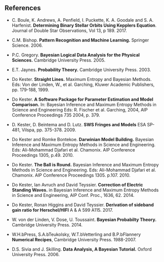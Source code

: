 
## References

<a name="boule"></a>  
+ C. Boule, K. Andrews, A. Penfield, I. Puckette, K. A. Goodale and 
S. A. Harfenist. **Determining Binary Stellar Orbits Using Kepplers Equation**.
Journal of Double Star Observations, Vol 13, p 189. 2017.<br>

<a name="bischop"></a>  
+ C.M. Bishop. **Pattern Recognition and Machine Learning.**
Springer Science. 2006.<br>

<a name="gregory"></a>  
+ P.C. Gregory. **Bayesian Logical Data Analysis for the Physical Sciences.**
Cambridge University Press. 2005.<br>

<a name="jaynes"></a>  
+ E.T. Jaynes. **Probability Theory.**
Cambridge University Press. 2003.<br>

<a name="kester1"></a>  
+ Do Kester. **Straight Lines.**
Maximum Entropy and Bayesian Methods. Eds: Von der Linden, W., et al.
Garching, Kluwer Academic Publishers, pp. 179-188, 1999.<br>

<a name="kester2"></a>  
+ Do Kester. **A Software Package for Parameter Estimation and Model Comparison.**
In: Bayesian Inference and Maximum Entropy Methods in Science and Engineering
Eds: R. Fischer et al.
Garching, 2004, AIP Conference Proceedings 735 2004, p. 379.<br>

<a name="kester3"></a>  
+ D. Kester, D. Beintema and D. Lutz. 
**SWS Fringes and Models**
ESA SP-481, Vilspa, pp. 375-378. 2009.<br>

<a name="kester4"></a>  
+ Do Kester and Romke Bontekoe.
**Darwinian Model Building.**
Bayesian Inference and Maximum Entropy Methods in Science and Engineering.
Eds: Ali-Mohammad Djafari et al. Chamonix. 
AIP Conference Proceedings 1305, p.49. 2010.<br>

<a name="kester5"></a>  
+ Do Kester.
**The Ball is Round.**
Bayesian Inference and Maximum Entropy Methods in Science and Engineering.
Eds: Ali-Mohammad Djafari et al. Chamonix.
AIP Conference Proceedings 1305. p.107. 2010.<br>

<a name="kester6"></a>  
+ Do Kester, Ian Avruch and David Teyssier. 
**Correction of Electric Standing Waves.** 
in Bayesian Inference and Maximum Entropy Methods in Science and Engineering,
AIP Conf. Proc., 1636, 62. 2014.<br>

<a name="kester7"></a>  
+ Do Kester, Ronan Higgins and David Teyssier.
**Derivation of sideband gain ratio for Herschel/HIFI**
A &amp; A 599 A115. 2017.<br>

<a name="linden"></a>  
+ W. von der Linden, V. Dose, U. Toussaint. 
**Bayesian Probabilty Theory.** 
Cambridge University Press. 2014.<br>

<a name="press"></a>
+ W.H.bPress, S.A.bTeukolsky, W.T.bVetterling and B.P.bFlannery
**Numerical Recipes**,
Cambridge University Press. 1988-2007. <br>

<a name="sivia"></a>
+ D.S. Sivia and J. Skilling. 
**Data Analysis, A Bayesian Tutorial.** 
Oxford University Press. 2006.<br>

